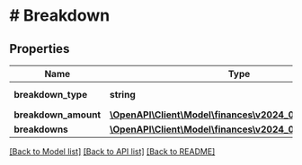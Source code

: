 # # Breakdown

## Properties

Name | Type | Description | Notes
------------ | ------------- | ------------- | -------------
**breakdown_type** | **string** | The type of charge. | [optional]
**breakdown_amount** | [**\OpenAPI\Client\Model\finances\v2024_06_19\Currency**](Currency.md) |  | [optional]
**breakdowns** | [**\OpenAPI\Client\Model\finances\v2024_06_19\Breakdown**](Breakdown.md) |  | [optional]

[[Back to Model list]](../../README.md#models) [[Back to API list]](../../README.md#endpoints) [[Back to README]](../../README.md)
